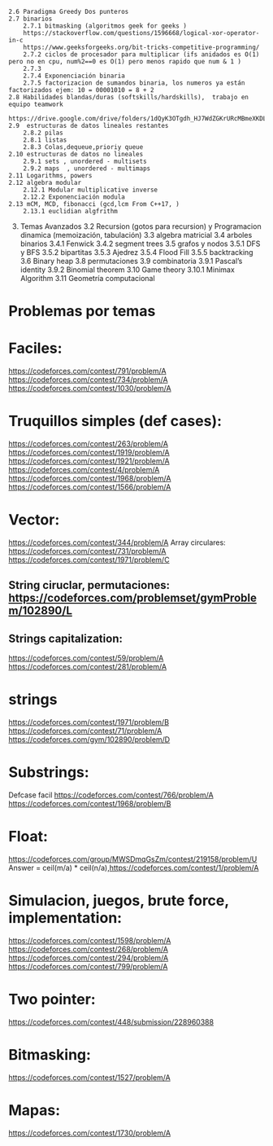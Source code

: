     2.6 Paradigma Greedy Dos punteros
    2.7 binarios
        2.7.1 bitmasking (algoritmos geek for geeks )
        https://stackoverflow.com/questions/1596668/logical-xor-operator-in-c 
        https://www.geeksforgeeks.org/bit-tricks-competitive-programming/
        2.7.2 ciclos de procesador para multiplicar (ifs anidados es O(1) pero no en cpu, num%2==0 es O(1) pero menos rapido que num & 1 )
        2.7.3 
        2.7.4 Exponenciación binaria
        2.7.5 factorizacion de sumandos binaria, los numeros ya están factorizados ejem: 10 = 00001010 = 8 + 2
    2.8 Habilidades blandas/duras (softskills/hardskills),  trabajo en equipo teamwork
        https://drive.google.com/drive/folders/1dQyK3OTgdh_HJ7WdZGKrURcMBmeXKDL1
    2.9  estructuras de datos lineales restantes
        2.8.2 pilas
        2.8.1 listas 
        2.8.3 Colas,dequeue,prioriy queue
    2.10 estructuras de datos no lineales
        2.9.1 sets , unordered - multisets
        2.9.2 maps  , unordered - multimaps
    2.11 Logarithms, powers
    2.12 algebra modular
        2.12.1 Modular multiplicative inverse
        2.12.2 Exponenciación modula
    2.13 mCM, MCD, fibonacci (gcd,lcm From C++17, )
        2.13.1 euclidian algfrithm
  
3. Temas Avanzados
    3.2 Recursion (gotos para recursion) y Programacion dinamica (memoización, tabulación)
    3.3	algebra matricial
    3.4 arboles binarios
        3.4.1 Fenwick
        3.4.2 segment trees 
    3.5 grafos y nodos
        3.5.1 DFS y BFS
        3.5.2 bipartitas
        3.5.3 Ajedrez
        3.5.4  Flood Fill
        3.5.5 backtracking 
    3.6 Binary heap
    3.8 permutaciones
    3.9 combinatoria
        3.9.1 Pascal’s identity
        3.9.2 Binomial theorem
    3.10 Game theory 
        3.10.1 Minimax Algorithm
    3.11 Geometría computacional


# Problemas por temas 

# Faciles: 
https://codeforces.com/contest/791/problem/A
https://codeforces.com/contest/734/problem/A 
https://codeforces.com/contest/1030/problem/A 
# Truquillos simples (def cases):
https://codeforces.com/contest/263/problem/A 
https://codeforces.com/contest/1919/problem/A 
https://codeforces.com/contest/1921/problem/A 
https://codeforces.com/contest/4/problem/A 
https://codeforces.com/contest/1968/problem/A 
https://codeforces.com/contest/1566/problem/A
# Vector:
https://codeforces.com/contest/344/problem/A 
Array circulares:
https://codeforces.com/contest/731/problem/A  
https://codeforces.com/contest/1971/problem/C
## String ciruclar, permutaciones: https://codeforces.com/problemset/gymProblem/102890/L
## Strings capitalization:
https://codeforces.com/contest/59/problem/A 
https://codeforces.com/contest/281/problem/A 
# strings
https://codeforces.com/contest/1971/problem/B
https://codeforces.com/contest/71/problem/A 
https://codeforces.com/gym/102890/problem/D 
# Substrings: 
Defcase facil https://codeforces.com/contest/766/problem/A
https://codeforces.com/contest/1968/problem/B
# Float:  
https://codeforces.com/group/MWSDmqGsZm/contest/219158/problem/U 
Answer = ceil(m/a) * ceil(n/a),https://codeforces.com/contest/1/problem/A 
# Simulacion, juegos, brute force, implementation:
https://codeforces.com/contest/1598/problem/A 
https://codeforces.com/contest/268/problem/A 
https://codeforces.com/contest/294/problem/A 
https://codeforces.com/contest/799/problem/A 

# Two pointer:
https://codeforces.com/contest/448/submission/228960388
# Bitmasking: 
https://codeforces.com/contest/1527/problem/A 
# Mapas:
https://codeforces.com/contest/1730/problem/A 


